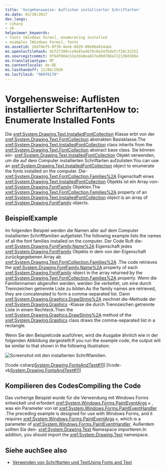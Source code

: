 ```yaml
---
title: 'Vorgehensweise: Auflisten installierter Schriftarten'
ms.date: 03/30/2017
dev_langs:
- csharp
- vb
helpviewer_keywords:
- fonts [Windows Forms], enumerating installed
- examples [Windows Forms], fonts
ms.assetid: 26d74ef5-0f39-4eeb-8d20-00e66e014abe
ms.openlocfilehash: 92f27399cce9e03a4679c8a34fbdafcf28c32252
ms.sourcegitcommit: 9f6df084c53a3da0ea657ed0d708a72213683084
ms.translationtype: MT
ms.contentlocale: de-DE
ms.lasthandoff: 12/09/2020
ms.locfileid: "96976170"
---
```

# <a name="how-to-enumerate-installed-fonts"></a><span data-ttu-id="c6f6b-102">Vorgehensweise: Auflisten installierter Schriftarten</span><span class="sxs-lookup"><span data-stu-id="c6f6b-102">How to: Enumerate Installed Fonts</span></span>
<span data-ttu-id="c6f6b-103">Die <xref:System.Drawing.Text.InstalledFontCollection> Klasse erbt von der <xref:System.Drawing.Text.FontCollection> abstrakten Basisklasse.</span><span class="sxs-lookup"><span data-stu-id="c6f6b-103">The <xref:System.Drawing.Text.InstalledFontCollection> class inherits from the <xref:System.Drawing.Text.FontCollection> abstract base class.</span></span> <span data-ttu-id="c6f6b-104">Sie können ein- <xref:System.Drawing.Text.InstalledFontCollection> Objekt verwenden, um die auf dem Computer installierten Schriftarten aufzulisten.</span><span class="sxs-lookup"><span data-stu-id="c6f6b-104">You can use an <xref:System.Drawing.Text.InstalledFontCollection> object to enumerate the fonts installed on the computer.</span></span> <span data-ttu-id="c6f6b-105">Die- <xref:System.Drawing.Text.FontCollection.Families%2A> Eigenschaft eines <xref:System.Drawing.Text.InstalledFontCollection> Objekts ist ein Array von- <xref:System.Drawing.FontFamily> Objekten.</span><span class="sxs-lookup"><span data-stu-id="c6f6b-105">The <xref:System.Drawing.Text.FontCollection.Families%2A> property of an <xref:System.Drawing.Text.InstalledFontCollection> object is an array of <xref:System.Drawing.FontFamily> objects.</span></span>  
  
## <a name="example"></a><span data-ttu-id="c6f6b-106">Beispiel</span><span class="sxs-lookup"><span data-stu-id="c6f6b-106">Example</span></span>  
 <span data-ttu-id="c6f6b-107">Im folgenden Beispiel werden die Namen aller auf dem Computer installierten Schriftfamilien aufgelistet.</span><span class="sxs-lookup"><span data-stu-id="c6f6b-107">The following example lists the names of all the font families installed on the computer.</span></span> <span data-ttu-id="c6f6b-108">Der Code Ruft die- <xref:System.Drawing.FontFamily.Name%2A> Eigenschaft jedes <xref:System.Drawing.FontFamily> Objekts in dem von der-Eigenschaft zurückgegebenen Array ab <xref:System.Drawing.Text.FontCollection.Families%2A> .</span><span class="sxs-lookup"><span data-stu-id="c6f6b-108">The code retrieves the <xref:System.Drawing.FontFamily.Name%2A> property of each <xref:System.Drawing.FontFamily> object in the array returned by the <xref:System.Drawing.Text.FontCollection.Families%2A> property.</span></span> <span data-ttu-id="c6f6b-109">Wenn die Familiennamen abgerufen werden, werden Sie verkettet, um eine durch Trennzeichen getrennte Liste zu bilden.</span><span class="sxs-lookup"><span data-stu-id="c6f6b-109">As the family names are retrieved, they are concatenated to form a comma-separated list.</span></span> <span data-ttu-id="c6f6b-110">Dann <xref:System.Drawing.Graphics.DrawString%2A> zeichnet die-Methode der <xref:System.Drawing.Graphics> -Klasse die durch Trennzeichen getrennte Liste in einem Rechteck.</span><span class="sxs-lookup"><span data-stu-id="c6f6b-110">Then the <xref:System.Drawing.Graphics.DrawString%2A> method of the <xref:System.Drawing.Graphics> class draws the comma-separated list in a rectangle.</span></span>  
  
 <span data-ttu-id="c6f6b-111">Wenn Sie den Beispielcode ausführen, wird die Ausgabe ähnlich wie in der folgenden Abbildung dargestellt:</span><span class="sxs-lookup"><span data-stu-id="c6f6b-111">If you run the example code, the output will be similar to that shown in the following illustration:</span></span>  
  
 ![Screenshot mit den installierten Schriftfamilien.](./media/how-to-enumerate-installed-fonts/list-installed-font-families.png)  
  
 [!code-csharp[System.Drawing.FontsAndText#11](~/samples/snippets/csharp/VS_Snippets_Winforms/System.Drawing.FontsAndText/CS/Class1.cs#11)]
 [!code-vb[System.Drawing.FontsAndText#11](~/samples/snippets/visualbasic/VS_Snippets_Winforms/System.Drawing.FontsAndText/VB/Class1.vb#11)]  
  
## <a name="compiling-the-code"></a><span data-ttu-id="c6f6b-113">Kompilieren des Codes</span><span class="sxs-lookup"><span data-stu-id="c6f6b-113">Compiling the Code</span></span>  
 <span data-ttu-id="c6f6b-114">Das vorherige Beispiel wurde für die Verwendung mit Windows Forms entwickelt und erfordert <xref:System.Windows.Forms.PaintEventArgs> `e` , was ein Parameter von ist <xref:System.Windows.Forms.PaintEventHandler> .</span><span class="sxs-lookup"><span data-stu-id="c6f6b-114">The preceding example is designed for use with Windows Forms, and it requires <xref:System.Windows.Forms.PaintEventArgs> `e`, which is a parameter of <xref:System.Windows.Forms.PaintEventHandler>.</span></span> <span data-ttu-id="c6f6b-115">Außerdem sollten Sie den- <xref:System.Drawing.Text> Namespace importieren.</span><span class="sxs-lookup"><span data-stu-id="c6f6b-115">In addition, you should import the <xref:System.Drawing.Text> namespace.</span></span>  
  
## <a name="see-also"></a><span data-ttu-id="c6f6b-116">Siehe auch</span><span class="sxs-lookup"><span data-stu-id="c6f6b-116">See also</span></span>

- [<span data-ttu-id="c6f6b-117">Verwenden von Schriftarten und Text</span><span class="sxs-lookup"><span data-stu-id="c6f6b-117">Using Fonts and Text</span></span>](using-fonts-and-text.md)
